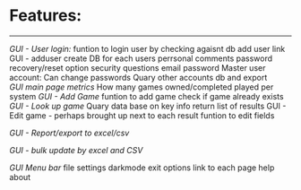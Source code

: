 # Features:
---

*GUI - User login:*
    funtion to login user by checking agaisnt db
    add user link
    GUI - adduser
        create DB for each users perrsonal comments
    password recovery/reset option
        security questions
        email password
    Master user account:
        Can change passwords
        Quary other accounts db and export    
*GUI main page metrics*
    How many games owned/completed played per system
*GUI - Add Game*
    funtion to add game
    check if game already exists
*GUI - Look up game*
    Quary data base on key info return list of results
    GUI - Edit game - perhaps brought up next to each result
    funtion to edit fields

*GUI - Report/export to excel/csv*

*GUI - bulk update by excel and CSV*

*GUI Menu bar*
    file
        settings
            darkmode
        exit
    options
        link to each page
    help
        about

